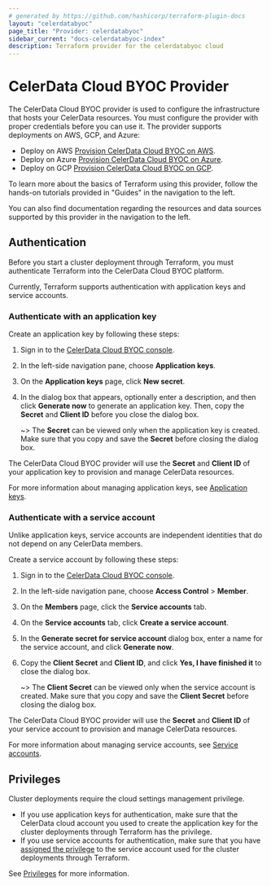 ```yaml
---
# generated by https://github.com/hashicorp/terraform-plugin-docs
layout: "celerdatabyoc"
page_title: "Provider: celerdatabyoc"
sidebar_current: "docs-celerdatabyoc-index"
description: Terraform provider for the celerdatabyoc cloud
---
```


# CelerData Cloud BYOC Provider

The CelerData Cloud BYOC provider is used to configure the infrastructure that hosts your CelerData resources. You must configure the provider with proper credentials before you can use it. The provider supports deployments on AWS, GCP, and Azure:

- Deploy on AWS [Provision CelerData Cloud BYOC on AWS](./guides/aws_deployment_guide.md).
- Deploy on Azure [Provision CelerData Cloud BYOC on Azure](./guides/azure_deployment_guide.md).
- Deploy on GCP [Provision CelerData Cloud BYOC on GCP](./guides/gcp_deployment_guide.md).

To learn more about the basics of Terraform using this provider, follow the hands-on tutorials provided in "Guides" in the navigation to the left.

You can also find documentation regarding the resources and data sources supported by this provider in the navigation to the left.

## Authentication

Before you start a cluster deployment through Terraform, you must authenticate Terraform into the CelerData Cloud BYOC platform.

Currently, Terraform supports authentication with application keys and service accounts.

### Authenticate with an application key

Create an application key by following these steps:

1. Sign in to the [CelerData Cloud BYOC console](https://cloud.celerdata.com/login).

2. In the left-side navigation pane, choose **Application keys**.

3. On the **Application keys** page, click **New secret**.

4. In the dialog box that appears, optionally enter a description, and then click **Generate now** to generate an application key. Then, copy the **Secret** and **Client ID** before you close the dialog box.

   ~> The **Secret** can be viewed only when the application key is created. Make sure that you copy and save the **Secret** before closing the dialog box.

The CelerData Cloud BYOC provider will use the **Secret** and **Client ID** of your application key to provision and manage CelerData resources.

For more information about managing application keys, see [Application keys](https://docs.celerdata.com/BYOC/docs/security/application_keys/).

### Authenticate with a service account

Unlike application keys, service accounts are independent identities that do not depend on any CelerData members.

Create a service account by following these steps:

1. Sign in to the [CelerData Cloud BYOC console](https://cloud.celerdata.com/login).

2. In the left-side navigation pane, choose **Access Control** > **Member**.

3. On the **Members** page, click the **Service accounts** tab.

4. On the **Service accounts** tab, click **Create a service account**.

5. In the **Generate secret for service account** dialog box, enter a name for the service account, and click **Generate now**.

6. Copy the **Client Secret** and **Client ID**, and click **Yes, I have finished it** to close the dialog box.

   ~> The **Client Secret** can be viewed only when the service account is created. Make sure that you copy and save the **Client Secret** before closing the dialog box.

The CelerData Cloud BYOC provider will use the **Secret** and **Client ID** of your service account to provision and manage CelerData resources.

For more information about managing service accounts, see [Service accounts](https://docs.celerdata.com/BYOC/docs/security/service_accounts/).

## Privileges

Cluster deployments require the cloud settings management privilege.

- If you use application keys for authentication, make sure that the CelerData cloud account you used to create the application key for the cluster deployments through Terraform has the privilege.
- If you use service accounts for authentication, make sure that you have [assigned the privilege](https://docs.celerdata.com/BYOC/docs/security/service_accounts/#assign-roles-to-a-service-account) to the service account used for the cluster deployments through Terraform.

See [Privileges](https://docs.celerdata.com/BYOC/docs/security/cloud_access_control/cloud_access_control_overview/#privileges) for more information.
